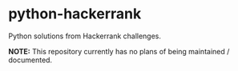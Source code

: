 # python-hackerrank

Python solutions from Hackerrank challenges.

**NOTE:** This repository currently has no plans of being maintained / documented.
